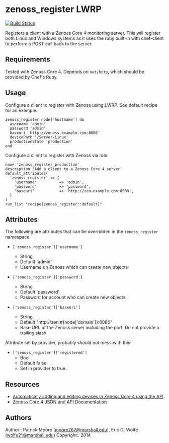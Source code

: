 zenoss_register LWRP
====================

[![Build Status](https://secure.travis-ci.org/themoore/zenoss_register.png?branch=master)](http://travis-ci.org/themoore/zenoss_register)

Registers a client with a Zenoss Core 4 monitoring server. This will register both Linux and Windows systems as it uses the ruby built-in with chef-client to perform a POST call back to the server.

Requirements
------------

Tested with Zenoss Core 4.  Depends on `net/http`, which should be provided by Chef's Ruby.

Usage
-----

Configure a client to register with Zenoss using LWRP.  See default recipe
for an example.

```
zenoss_register node['hostname'] do
  username 'admin'
  password 'admin'
  baseuri 'http://zenoss.example.com:8080'
  devicePath '/Server/Linux'
  productionState 'production'
end
```

Configure a client to register with Zenoss via role.

```
name 'zenoss_register_production'
description 'Add a client to a Zenoss Core 4 server'
default_attributes(
  'zenoss_register' => { 
    'username'          => 'admin',
    'password'          => 'password',
    'baseuri'           => 'http://zen.example.com:8080',
  }
)
run_list "recipe[zenoss_register::default]"
```

Attributes
----------

The following are attributes that can be overridden in the `zenoss_register` namespace

* `['zenoss_register']['username']`
  - String
  - Default 'admin'
  - Username on Zenoss which can create new objects

* `['zenoss_register']['password']`
  - String
  - Default 'password'
  - Password for account who can create new objects

* `['zenoss_register']['baseuri']`
  - String
  - Default "http://zen.#{node['domain']}:8080"
  - Base URL of the Zenoss server including the port. Do not provide a trailing slash

Attribute set by provider, probably should not mess with this:

* `['zenoss_register']['registered']`
  - Bool
  - Default false
  - Set in provider to true.

Resources
---------

* [Automatically adding and editing devices in Zenoss Core 4 using the API](http://blog.remibergsma.com/2013/04/26/automatically-adding-and-editing-devices-in-zenoss-core-4-using-the-api/)
* [Zenoss Core 4 JSON and API Documentation](http://community.zenoss.org/community/documentation/official_documentation/api)

Authors
-------

Author:: Patrick Moore (moore267@marshall.edu),
         Eric G. Wolfe (wolfe21@marshall.edu)
Copyright:: 2014
